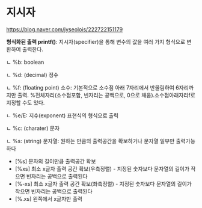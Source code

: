 # 지시자

https://blog.naver.com/jyseolois/222722151179

**형식화된 출력 printf()**: 지시자(specifier)을 통해 변수의 값을 여러 가지 형식으로 변환하여 출력한다.

ㄴ %b: boolean

ㄴ %d: (decimal) 정수

ㄴ %f: (floating point) 소수: 기본적으로 소수점 아래 7자리에서 반올림하여 6자리까지만 출력. %전체자리(소수점포함, 빈자리는 공백으로, 0으로 채움).소수점아래자리f로 지정할 수도 있다.

ㄴ %e/E: 지수(exponent) 표현식의 형식으로 출력

ㄴ %c: (charater) 문자

ㄴ %s: (string) 문자열: 원하는 만큼의 출력공간을 확보하거나 문자열 일부만 출력가능하다
+ [%s] 문자의 길이만큼 출력공간 확보
+ [%xs] 최소 x글자 출력 공간 확보(우측정렬) - 지정된 숫자보다 문자열의 길이가 작으면 빈자리는 공백으로 출력된다
+ [%-xs] 최소 x글자 출력 공간 확보(좌측정렬) - 지정된 숫자보다 문자열의 길이가 작으면 빈자리는 공백으로 출력된다
+ [%.xs] 왼쪽에서 x글자만 출력